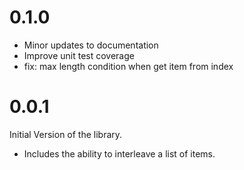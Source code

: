 # 0.1.0

- Minor updates to documentation 
- Improve unit test coverage
- fix: max length condition when get item from index

# 0.0.1

Initial Version of the library.

- Includes the ability to interleave a list of items.
